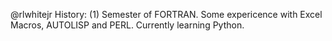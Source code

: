 @rlwhitejr
History:
(1) Semester of FORTRAN.
Some expericence with Excel Macros, AUTOLISP and PERL.
Currently learning Python.
<!---
rlwhitejr/rlwhitejr is a ✨ special ✨ repository because its `README.md` (this file) appears on your GitHub profile.
You can click the Preview link to take a look at your changes.
--->
